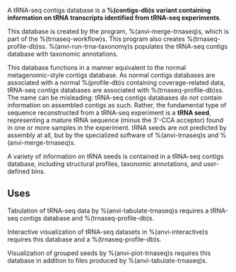 A tRNA-seq contigs database is a **%(contigs-db)s variant containing information on tRNA transcripts identified from tRNA-seq experiments**.

This database is created by the program, %(anvi-merge-trnaseq)s, which is part of the %(trnaseq-workflow)s. This program also creates %(trnaseq-profile-db)ss. %(anvi-run-trna-taxonomy)s populates the tRNA-seq contigs database with taxonomic annotations.

This database functions in a manner equivalent to the normal metagenomic-style contigs database. As normal contigs databases are associated with a normal %(profile-db)s containing coverage-related data, tRNA-seq contigs databases are associated with %(trnaseq-profile-db)ss. The name can be misleading: tRNA-seq contigs databases do not contain information on assembled contigs as such. Rather, the fundamental type of sequence reconstructed from a tRNA-seq experiment is a **tRNA seed**, representing a mature tRNA sequence (minus the 3'-CCA acceptor) found in one or more samples in the experiment. tRNA seeds are not predicted by assembly at all, but by the specialized software of %(anvi-trnaseq)s and %(anvi-merge-trnaseq)s.

A variety of information on tRNA seeds is contained in a tRNA-seq contigs database, including structural profiles, taxonomic annotations, and user-defined bins.

## Uses

Tabulation of tRNA-seq data by %(anvi-tabulate-trnaseq)s requires a tRNA-seq contigs database and %(trnaseq-profile-db)s.

Interactive visualization of tRNA-seq datasets in %(anvi-interactive)s requires this database and a %(trnaseq-profile-db)s.

Visualization of grouped seeds by %(anvi-plot-trnaseq)s requires this database in addition to files produced by %(anvi-tabulate-trnaseq)s.
